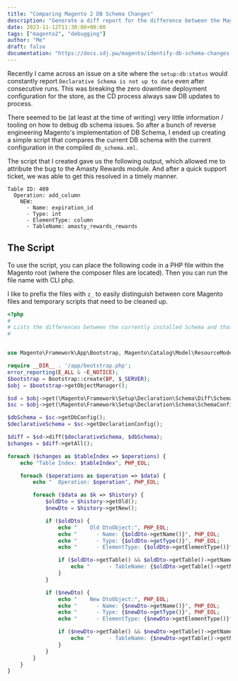 ```yaml
---
title: "Comparing Magento 2 DB Schema Changes"
description: "Generate a diff report for the difference between the Magento 2 DB Schema in code, and the schema currently deployed."
date: 2023-11-12T11:30:00+00:00
tags: ["magento2", "debugging"]
author: "Me"
draft: false
documentation: "https://docs.sdj.pw/magento/identify-db-schema-changes.html"
---
```

Recently I came across an issue on a site where the `setup:db:status` would constantly report `Declarative Schema is not up to date` even after consecutive runs. This was breaking the zero downtime deployment configuration for the store, as the CD process always saw DB updates to process.

There seemed to be (at least at the time of writing) very little information / tooling on how to debug db schema issues. So after a bunch of reverse engineering Magento's implementation of DB Schema, I ended up creating a simple script that compares the current DB schema with the current configuration in the compiled `db_schema.xml`.

The script that I created gave us the following output, which allowed me to attribute the bug to the Amasty Rewards module. And after a quick support ticket, we was able to get this resolved in a timely manner.
```
Table ID: 409
  Operation: add_column
    NEW:
      - Name: expiration_id
      - Type: int
      - ElementType: column
      - TableName: amasty_rewards_rewards
```

## The Script

To use the script, you can place the following code in a PHP file within the Magento root (where the composer files are located). Then you can run the file name with CLI php.

I like to prefix the files with `z_` to easily distinguish between core Magento files and temporary scripts that need to be cleaned up.

```php
<?php
#
# Lists the differences between the currently installed Schema and that parsed from db_schema.xml
#


use Magento\Framework\App\Bootstrap, Magento\Catalog\Model\ResourceModel\Product\CollectionFactory;

require __DIR__ . '/app/bootstrap.php';
error_reporting(E_ALL & ~E_NOTICE);
$bootstrap = Bootstrap::create(BP, $_SERVER);
$obj = $bootstrap->getObjectManager();

$sd = $obj->get(\Magento\Framework\Setup\Declaration\Schema\Diff\SchemaDiff::class);
$sc = $obj->get(\Magento\Framework\Setup\Declaration\Schema\SchemaConfigInterface::class);

$dbSchema = $sc->getDbConfig();
$declarativeSchema = $sc->getDeclarationConfig();

$diff = $sd->diff($declarativeSchema, $dbSchema);
$changes = $diff->getAll();

foreach ($changes as $tableIndex => $operations) {
    echo "Table Index: $tableIndex", PHP_EOL;

    foreach ($operations as $operation => $data) {
        echo "  Operation: $operation", PHP_EOL;

        foreach ($data as $k => $history) {
            $oldDto = $history->getOld();
            $newDto = $history->getNew();

            if ($oldDto) {
                echo "    Old DtoObject:", PHP_EOL;
                echo "      - Name: {$oldDto->getName()}", PHP_EOL;
                echo "      - Type: {$oldDto->getType()}", PHP_EOL;
                echo "      - ElementType: {$oldDto->getElementType()}", PHP_EOL;

                if ($oldDto->getTable() && $oldDto->getTable()->getName()) {
                    echo "      - TableName: {$oldDto->getTable()->getName()}", PHP_EOL;
                }
            }

            if ($newDto) {
                echo "    New DtoObject:", PHP_EOL;
                echo "      - Name: {$newDto->getName()}", PHP_EOL;
                echo "      - Type: {$newDto->getType()}", PHP_EOL;
                echo "      - ElementType: {$newDto->getElementType()}", PHP_EOL;

                if ($newDto->getTable() && $newDto->getTable()->getName()) {
                    echo "      - TableName: {$newDto->getTable()->getName()}", PHP_EOL;
                }
            }
        }
    }
}
```
